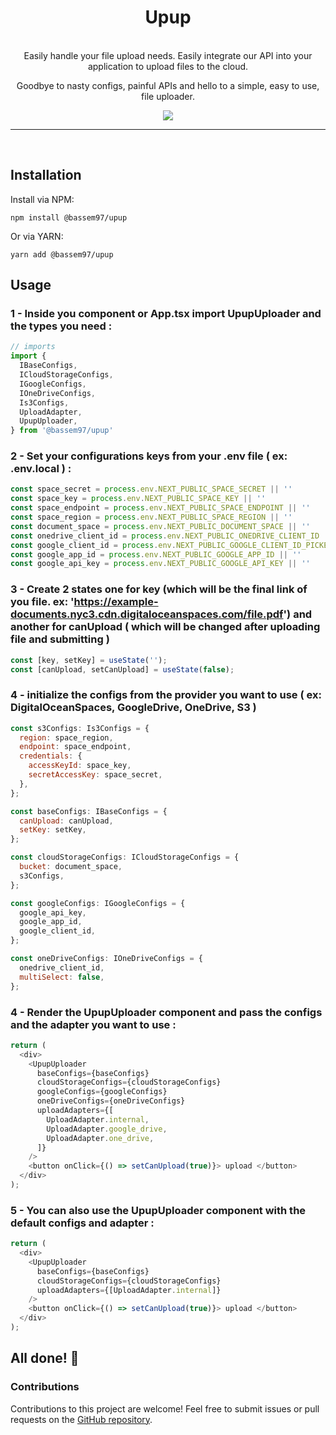 <h1 align="center">
   Upup
</h1>

<br/>

<div align="center">
  Easily handle your file upload needs. Easily integrate our API into your application to upload files to the cloud.

Goodbye to nasty configs, painful APIs and hello to a simple, easy to use, file uploader.

</div>

<p align="center">
  <a href="https://github.com/uNotesOfficial/upup">
    <img src="https://img.shields.io/badge/gzipped-206kb-4ba0f6" />
  </a>

<hr/>
<br />

## Installation

Install via NPM:

```shell
npm install @bassem97/upup 
```

Or via YARN:

```shell
yarn add @bassem97/upup
```

## Usage

### 1 - Inside you component or App.tsx import UpupUploader and the types you need : 

```javascript
// imports
import {
  IBaseConfigs,
  ICloudStorageConfigs,
  IGoogleConfigs,
  IOneDriveConfigs,
  Is3Configs,
  UploadAdapter,
  UpupUploader,
} from '@bassem97/upup'
```

### 2 - Set your configurations keys from your .env file ( ex: .env.local ) :

```javascript
const space_secret = process.env.NEXT_PUBLIC_SPACE_SECRET || ''
const space_key = process.env.NEXT_PUBLIC_SPACE_KEY || ''
const space_endpoint = process.env.NEXT_PUBLIC_SPACE_ENDPOINT || ''
const space_region = process.env.NEXT_PUBLIC_SPACE_REGION || ''
const document_space = process.env.NEXT_PUBLIC_DOCUMENT_SPACE || ''
const onedrive_client_id = process.env.NEXT_PUBLIC_ONEDRIVE_CLIENT_ID || ''
const google_client_id = process.env.NEXT_PUBLIC_GOOGLE_CLIENT_ID_PICKER || ''
const google_app_id = process.env.NEXT_PUBLIC_GOOGLE_APP_ID || ''
const google_api_key = process.env.NEXT_PUBLIC_GOOGLE_API_KEY || ''
```


### 3 - Create 2 states one for key (which will be the final link of you file. ex: 'https://example-documents.nyc3.cdn.digitaloceanspaces.com/file.pdf') and another for canUpload ( which will be changed after uploading file and submitting )


```javascript
const [key, setKey] = useState('');
const [canUpload, setCanUpload] = useState(false);
```

### 4 - initialize the configs from the provider you want to use ( ex: DigitalOceanSpaces, GoogleDrive, OneDrive, S3 )

```javascript
const s3Configs: Is3Configs = {
  region: space_region,
  endpoint: space_endpoint,
  credentials: {
    accessKeyId: space_key,
    secretAccessKey: space_secret,
  },
};

const baseConfigs: IBaseConfigs = {
  canUpload: canUpload,
  setKey: setKey,
};

const cloudStorageConfigs: ICloudStorageConfigs = {
  bucket: document_space,
  s3Configs,
};

const googleConfigs: IGoogleConfigs = {
  google_api_key,
  google_app_id,
  google_client_id,
};

const oneDriveConfigs: IOneDriveConfigs = {
  onedrive_client_id,
  multiSelect: false,
};

```

### 4 - Render the UpupUploader component and pass the configs and the adapter you want to use :

```javascript
return (
  <div>
    <UpupUploader
      baseConfigs={baseConfigs}
      cloudStorageConfigs={cloudStorageConfigs}
      googleConfigs={googleConfigs}
      oneDriveConfigs={oneDriveConfigs}
      uploadAdapters={[
        UploadAdapter.internal,
        UploadAdapter.google_drive,
        UploadAdapter.one_drive,
      ]}
    />
    <button onClick={() => setCanUpload(true)}> upload </button>
  </div>
);
```

### 5 - You can also use the UpupUploader component with the default configs and adapter :

```javascript
return (
  <div>
    <UpupUploader
      baseConfigs={baseConfigs}
      cloudStorageConfigs={cloudStorageConfigs}
      uploadAdapters={[UploadAdapter.internal]}
    />
    <button onClick={() => setCanUpload(true)}> upload </button>
  </div>
);
```
## All done! 🎉

### Contributions

Contributions to this project are welcome! Feel free to submit issues or pull requests on the [GitHub repository](https://github.com/uNotesOfficial/upup.git).
